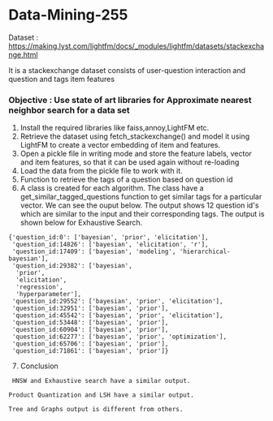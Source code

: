# Data-Mining-255
Dataset : https://making.lyst.com/lightfm/docs/_modules/lightfm/datasets/stackexchange.html

It is a stackexchange dataset consists of user-question interaction and question and tags item features

### Objective : Use state of art libraries for Approximate nearest neighbor search for a  data set

1. Install the required libraries like faiss,annoy,LightFM etc.
2. Retrieve the dataset using fetch_stackexchange() and model it using LightFM to create a vector embedding of item and features.
3. Open a pickle file in writing mode and store the feature labels, vector and item features, so that it can be used again without re-loading
4. Load the data from the pickle file to work with it.
5. Function to retrieve the tags of a question based on question id
6. A class is created for each algorithm. The class have a get_similar_tagged_questions function to get similar tags for a particular vector. We can see the ouput below. The output shows 12 question id's which are similar to the input and their corresponding tags. The output is shown below for Exhaustive Search.
```
{'question_id:0': ['bayesian', 'prior', 'elicitation'],
 'question_id:14826': ['bayesian', 'elicitation', 'r'],
 'question_id:17409': ['bayesian', 'modeling', 'hierarchical-bayesian'],
 'question_id:29382': ['bayesian',
  'prior',
  'elicitation',
  'regression',
  'hyperparameter'],
 'question_id:29552': ['bayesian', 'prior', 'elicitation'],
 'question_id:32951': ['bayesian', 'prior'],
 'question_id:45542': ['bayesian', 'prior', 'elicitation'],
 'question_id:53448': ['bayesian', 'prior'],
 'question_id:60904': ['bayesian', 'prior'],
 'question_id:62277': ['bayesian', 'prior', 'optimization'],
 'question_id:65706': ['bayesian', 'prior'],
 'question_id:71861': ['bayesian', 'prior']}
 ```
7. Conclusion
```
 HNSW and Exhaustive search have a similar output.

Product Quantization and LSH have a similar output.

Tree and Graphs output is different from others.
```

